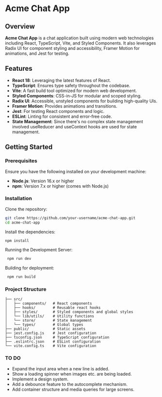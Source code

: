 # Acme Chat App

## Overview

**Acme Chat App** is a chat application built using modern web technologies including React, TypeScript, Vite, and Styled Components. It also leverages Radix UI for component styling and accessibility, Framer Motion for animations, and Jest for testing.

## Features

- **React 18**: Leveraging the latest features of React.
- **TypeScript**: Ensures type safety throughout the codebase.
- **Vite**: A fast build tool optimized for modern web development.
- **Styled Components**: CSS-in-JS for modular and scoped styling.
- **Radix UI**: Accessible, unstyled components for building high-quality UIs.
- **Framer Motion**: Provides animations and transitions.
- **Jest**: For testing React components and logic.
- **ESLint**: Linting for consistent and error-free code.
- **State Management**: Since there's no complex state management involved useReducer and useContext hooks are used for state management.



## Getting Started

### Prerequisites

Ensure you have the following installed on your development machine:

- **Node.js**: Version 16.x or higher
- **npm**: Version 7.x or higher (comes with Node.js)

### Installation

  Clone the repository:

   ```bash
   git clone https://github.com/your-username/acme-chat-app.git
   cd acme-chat-app
   ```

  Install the dependencies:

   ```bash
   npm install
   ```

  Running the Development Server:

  ```bash
   npm run dev
   ```

  Building for deployment:

  ```bash
   npm run build
   ```

### Project Structure

```text
├── src/
│   ├── components/   # React components
│   ├── hooks/        # Reusable react hooks
│   ├── styles/       # Styled components and global styles
│   └── lib/utils/    # Utility functions
│   └── store/        # State management
│   └── types/        # Global types
├── public/           # Static assets
├── jest.config.js    # Jest configuration
├── tsconfig.json     # TypeScript configuration
├── .eslintrc.json    # ESLint configuration
└── vite.config.ts    # Vite configuration
```

### TO DO

- Expand the input area when a new line is added.
- Show a loading spinner when images etc. are being loaded.
- Implement a design system.
- Add a debounce feature to the autocomplete mechanism.
- Add container structure and media queries for large screens.
